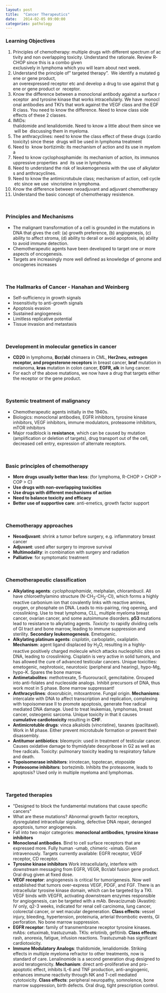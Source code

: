 ```yaml
---
layout: post
title:  "Cancer Therapeutics"
date:   2014-02-05 09:00:00
categories: pathology
---
```


### Learning Objectives
1. Principles of chemotherapy: multiple drugs with different spectrum of activity and non overlapping toxicity. Understand the rationale. Review R‐CHOP since this is a combo given  exclusively in lymphoma which you will learn about next week.  
2. Understand the principle of” targeted therapy”.  We identify a mutated gene or gene product,  an overexpressed receptor etc and develop a drug to use against that gene or gene product or  receptor. 
3. Know the difference between a monoclonal antibody against a surface receptor  and tyrosine kinase that works intracellularly. We have  monoclonal antibodies and TKI’s that work against the VEGF class and the EGFR class. You need to know the difference. Need to know class side  effects of these 2 classes. 
4. IMIDs: thalidomide and lenalidomide. Need to know a little about them since we will be 
discussing them in myeloma. 
5. The anthracyclines: need to know the class effect of these drugs (cardiotoxicity) since these 
drugs will be used in lymphoma treatment 
6. Need to  know bortizimib: its mechanism of action and its use in myeloma 
7. Need to know cyclophosphamide: its mechanism of action, its immunosuppressive properties 
and  its use in lymphoma. 
8. Need to understand the risk of leukemogenesis with the use of alkylators and anthracyclines. 
9. Need to know the antimicrotubule class; mechanism of action, cell cycle etc since we use 
vincristine in lymphoma. 
10. Know the difference between neoadjuvant and adjuvant chemotherapy 
11. Understand the basic concept of chemotherapy resistence. 

<span><br></span>


### Principles and Mechanisms
- The malignant transformation of a cell is grounded in the mutations in DNA that gives the cell: (a) growth preference, (b) angiogenesis, (c) ability to affect stroma, (d) ability to derail or avoid apoptosis, (e) ability to avoid immune detection.
- Chemotherapeutic agents have been developed to target one or more aspects of oncogenesis.
- Targets are increasingly more well defined as knowledge of genome and oncogenes increases

<span><br></span>

### The Hallmarks of Cancer - Hanahan and Weinberg
- Self-sufficiency in growth signals
- Insensitivity to anti-growth signals
- Apoptosis evasion
- Sustained angiogenesis
- Limitless replicative potential
- Tissue invasion and metastasis

<span><br></span>

### Development in molecular genetics in cancer
- **CD20** in lymphoma, **Bcr/abl** chimaera in CML, **Her2neu, estrogen receptor, and progesterone receptors** in breast cancer, **braf** mutation in melanoma, **kras** mutation in colon cancer, **EGFR, alk** in lung cancer.
- For each of the above mutations, we now have a drug that targets either the receptor or the gene product.

<span><br></span>

### Systemic treatment of malignancy
- Chemotherapeutic agents initially in the 1940s. 
- Biologics: monoclonal antibodies, EGFR inhibitors, tyrosine kinase inhibitors, VEGF inhibitors, immune modulators, proteasome inhibitors, mTOR inhibitors
- Major roadblock is **resistance**, which can be caused by mutation (amplification or deletion of targets), drug transport out of the cell, decreased cell entry, expression of alternate receptors.

<span><br></span>

### Basic principles of chemotherapy
- **More drugs usually better than less**: (for lymphoma, R-CHOP > CHOP > COP > C)
- **Use drugs with non-overlapping toxicities** 
- **Use drugs with different mechanisms of action**
- **Need to balance toxicity and efficacy**
- **Better use of supportive care**: anti-emetics, growth factor support

<span><br></span>

### Chemotherapy approaches
- **Neoadjuvant**: shrink a tumor before surgery, e.g. inflammatory breast cancer
- **Adjuvant**: used after surgery to improve survival
- **Multimodality**: in combination with surgery and radiation
- **Palliative**: for symptomatic treatment

<span><br></span>

### Chemotherapeutic classification
- **Alkylating agents**: *cyclophosphamide*, melphalan, chlorambucil. All have chloroethylamino structure (N-CH<sub>2</sub>-CH<sub>2</sub>-Cl), which forms a highly reactive carbonium ion that covalently links with reactive amines, oxygen, or phosphate on DNA. Leads to mis-pairing, ring opening, and crosslinking. Use to treat lymphoma, CLL, multiple myeloma breast cancer, ovarian cancer, and some autoimmune disorders. **p53** mutations lead to resistance to alkylating agents. *Toxicity*: to rapidly dividing cells of GI tract and bone marrow, leading to immune suppression and sterility.  **Secondary leukemogenesis**. Emetogenic.
- **Alkylating platinum agents**: *cisplatin*, carboplatin, oxaliplatin. **Mechanism**: agent ligand displaced by H<sub>2</sub>O, resulting in a highly-reactive positively charged molecule which attacks nucleophilic sites on DNA, leading to crosslinking. Cisplatin is very active in solid tumors, and has allowed the cure of advanced testicular cancers. Unique toxicities: emetogenic, nephrotoxic, neurotoxic (peripheral and hearing), hypo-Mg, hypo-K. Spares the bone marrow.
- **Antimetabolites**: methotrexate, 5-fluorouracil, gemcitabine. Grouped into anti-folates and nucleoside analogs. Inhibit precursors of DNA, thus work most in S phase. Bone marrow suppressant!
- **Anthracyclines**: doxorubicin, mitoxantrone. Fungal origin. **Mechanisms**: intercalate with DNA to affect transcription and replication, complexing with topoisomerase II to promote apoptosis, generate free radical mediated DNA damage. Used to treat leukemias, lymphomas, breast cancer, osteogenic sarcoma. Unique toxicity in that it causes **cumulative cardiotoxicity** resulting in **CHF**.
- **Antimicrotuble drugs**: vinca alkaloids (vincristine), taxanes (paclitaxel). Work in M phase. Either prevent microtubule formation or prevent their disassembly.
- **Antitumor antibiotics**: bleomycin: used in treatment of testicular cancer. Causes oxidative damage to thymidylate deoxyribose in G2 as well as free radicals. Toxicity: pulmonary toxicity leading to respiratory failure and death.
- **Topoisomerase inhibitors**: irinotecan, topotecan, etoposide
- **Proteosome inhibitors**: bortezimib. Inhibits the proteasome, leads to apoptosis? Used only in multiple myeloma and lymphomas.

<span><br></span>

### Targeted therapies
-  "Designed to block the fundamental mutations that cause specific cancers"
- What are these mutations? Abnormal growth factor receptors, dysregulated intracellular signaling, defective DNA repair, deranged apoptosis, tumor angiogenesis. 
- Fall into two major categories: **monoclonal antibodies**, **tyrosine kinase inhibitors**
- **Monoclonal antibodies**. Bind to cell surface receptors that are expressed more. Fully human -umab, chimeric -ximab. Given intravenously. Targets currently available: EGFR receptor, VEGF receptor, CD receptor. 
- **Tyrosine kinase inhibitors** Work intracellularly, interfere with downstream messaging from EGFR, VEGR, Bcr/abl fusion gene product. Oral drug given at fixed dose.
- **VEGF receptor**: angiogenesis is critical for tumorigenesis. Now well established that tumors over-express VEGF, PDGF, and FGF. There is an intracellular tyrosine kinase domain, which can be targeted by a TKI. VEGF binds with VEGFR, activating downstream enzymes responsible for angiogenesis, can be targeted with a mAb. Bevacizumab (Avastin): IV only, q2-3 weeks, indicated for renal cell carcinoma, lung cancer, colorectal cancer, or wet macular degeneration. **Class effects**: vessel injury, bleeding, hypertension, proteinuria, arterial thrombotic events, GI perforation. No bone marrow suppression.
- **EGFR receptor**: family of transmembrane receptor tyrosine kinases. mAbs: cetuximab, trastuzumab. TKIs: erlotinib, gefitinib. **Class effects**: rash, anorexia, fatigue, infusion reactions. Trastuzumab has significant cardiotoxicity.
- **Immune Modulatory Analogs**: thalidomide, lenalidomide. Striking effects in multiple myeloma refractor to other treatments, now is standard of care. Lenalinomide is a second generation drug designed to avoid teratogenicity. **Mechanism**: direct anti-proliferative and pro-apoptotic effect, inhibits IL-6 and TNF production, anti-angiogenic, enhances immune reactivity through NK and T-cell mediated cytotoxicity. **Class effects**: peripheral neuropathy, somnolence, bone marrow suppression, birth defects. Oral drug, tight prescription control. 